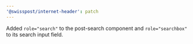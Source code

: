 ```yaml
---
'@swisspost/internet-header': patch
---
```


Added `role="search"` to the post-search component and `role="searchbox"` to its search input field.
